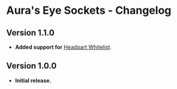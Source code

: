 # Aura's Eye Sockets - Changelog

## Version 1.1.0

- **Added support for** [Headpart Whitelist](https://www.nexusmods.com/skyrimspecialedition/mods/106126).

## Version 1.0.0

- **Initial release.**
